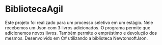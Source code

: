 # BibliotecaAgil
Este projeto foi realizado para um processo seletivo em um estágio.
Nele recebemos um Json com 3 livros adicionados.
O programa permite que adicionemos novos livros. Também permite o empréstimo e devolução dos mesmos.
Desenvolvido em C# utilizando a biblioteca NewtonsoftJson.
